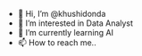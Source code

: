 - 👋 Hi, I’m @khushidonda
- 👀 I’m interested in Data Analyst
- 🌱 I’m currently learning AI
- 📫 How to reach me..
<!---
khushidonda/khushidonda is a ✨ special ✨ repository because its `README.md` (this file) appears on your GitHub profile.
You can click the Preview link to take a look at your changes.
--->

